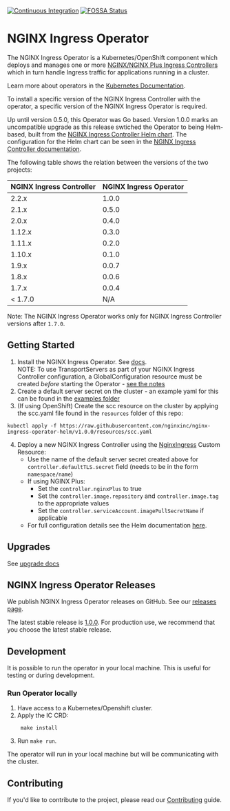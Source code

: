 [![Continuous Integration](https://github.com/nginxinc/nginx-ingress-helm-operator/workflows/Continuous%20Integration/badge.svg)](https://github.com/nginxinc/nginx-ingress-helm-operator/actions) [![FOSSA Status](https://app.fossa.com/api/projects/custom%2B5618%2Fgithub.com%2Fnginxinc%2Fnginx-ingress-helm-operator.svg?type=shield)](https://app.fossa.com/projects/custom%2B5618%2Fgithub.com%2Fnginxinc%2Fnginx-ingress-helm-operator?ref=badge_shield)

# NGINX Ingress Operator

The NGINX Ingress Operator is a Kubernetes/OpenShift component which deploys and manages one or more [NGINX/NGINX Plus Ingress Controllers](https://github.com/nginxinc/kubernetes-ingress) which in turn handle Ingress traffic for applications running in a cluster.

Learn more about operators in the [Kubernetes Documentation](https://kubernetes.io/docs/concepts/extend-kubernetes/operator/).

To install a specific version of the NGINX Ingress Controller with the operator, a specific version of the NGINX Ingress Operator is required.

Up until version 0.5.0, this Operator was Go based. Version 1.0.0 marks an uncompatible upgrade as this release swtiched the Operator to being Helm-based, built from the [NGINX Ingress Controller Helm chart](http://helm.nginx.com/#nginx-ingress-controller). The configuration for the Helm chart can be seen in the [NGINX Ingress Controller documentation](https://docs.nginx.com/nginx-ingress-controller/installation/installation-with-helm/#configuration).

The following table shows the relation between the versions of the two projects:

| NGINX Ingress Controller | NGINX Ingress Operator |
| --- | --- |
| 2.2.x | 1.0.0 |
| 2.1.x | 0.5.0 |
| 2.0.x | 0.4.0 |
| 1.12.x | 0.3.0 |
| 1.11.x | 0.2.0 |
| 1.10.x | 0.1.0 |
| 1.9.x | 0.0.7 |
| 1.8.x | 0.0.6 |
| 1.7.x | 0.0.4 |
| < 1.7.0 | N/A |

Note: The NGINX Ingress Operator works only for NGINX Ingress Controller versions after `1.7.0`.

## Getting Started

1. Install the NGINX Ingress Operator. See [docs](./docs/installation.md).
   <br> NOTE: To use TransportServers as part of your NGINX Ingress Controller configuration, a GlobalConfiguration resource must be created *before* starting the Operator - [see the notes](./examples/deployment-oss-min/README.md#TransportServers)
2. Create a default server secret on the cluster - an example yaml for this can be found in the [examples folder](https://github.com/nginxinc/nginx-ingress-operator-helm/blob/v1.0.0/examples/default-server-secret.yaml)
3. (If using OpenShift) Create the scc resource on the cluster by applying the scc.yaml file found in the `resources` folder of this repo:
  ```shell
  kubectl apply -f https://raw.githubusercontent.com/nginxinc/nginx-ingress-operator-helm/v1.0.0/resources/scc.yaml
  ```
4. Deploy a new NGINX Ingress Controller using the [NginxIngress](./config/samples/charts_v1alpha1_nginxingress.yaml) Custom Resource:
    * Use the name of the default server secret created above for `controller.defaultTLS.secret` field (needs to be in the form `namespace/name`)
    * If using NGINX Plus:
      * Set the `controller.nginxPlus` to true
      * Set the `controller.image.repository` and `controller.image.tag` to the appropriate values
      * Set the `controller.serviceAccount.imagePullSecretName` if applicable
    * For full configuration details see the Helm documentation [here](https://docs.nginx.com/nginx-ingress-controller/installation/installation-with-helm/#configuration).

## Upgrades

See [upgrade docs](./docs/upgrades)

## NGINX Ingress Operator Releases
We publish NGINX Ingress Operator releases on GitHub. See our [releases page](https://github.com/nginxinc/nginx-ingress-helm-operator/releases).

The latest stable release is [1.0.0](https://github.com/nginxinc/nginx-ingress-helm-operator/releases/tag/v1.0.0). For production use, we recommend that you choose the latest stable release.

## Development

It is possible to run the operator in your local machine. This is useful for testing or during development.

### Run Operator locally

1. Have access to a Kubernetes/Openshift cluster.
1. Apply the IC CRD:
   ```
    make install
    ```
2. Run `make run`.

The operator will run in your local machine but will be communicating with the cluster.

## Contributing

If you'd like to contribute to the project, please read our [Contributing](./CONTRIBUTING.md) guide.
